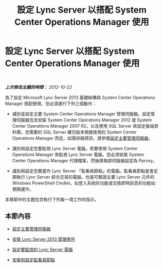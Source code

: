 ﻿---
title: 設定 Lync Server 以搭配 System Center Operations Manager 使用
TOCTitle: 設定 Lync Server 以搭配 System Center Operations Manager 使用
ms:assetid: b55a24ab-648b-4142-b3cd-3792860ba872
ms:mtpsurl: https://technet.microsoft.com/zh-tw/library/JJ205188(v=OCS.15)
ms:contentKeyID: 49292067
ms.date: 08/10/2015
mtps_version: v=OCS.15
ms.translationtype: HT
---

# 設定 Lync Server 以搭配 System Center Operations Manager 使用

 

_**上次修改主題的時間：** 2012-10-22_

為了設定 Microsoft Lync Server 2013 基礎結構與 System Center Operations Manager 搭配使用，您必須進行下列三個動作：

  - 識別並設定主要 System Center Operations Manager 管理伺服器。設定管理伺服器包含安裝 System Center Operations Manager 2012 或 System Center Operations Manager 2007 R2，以及使用 SQL Server 來設定後端資料庫。您需要的 SQL Server 確切版本根據使用的 System Center Operations Manager 而定。如需詳細資訊，請參閱[設定主要管理伺服器](lync-server-2013-configuring-the-primary-management-server.md)。

  - 識別與設定您要監視 Lync Server 電腦。若要使用 System Center Operations Manager 來監視 Lync Server 電腦，您必須安裝 System Center Operations Manager 代理檔案，然後將每部伺服器設定為 Pproxy。

  - 識別與設定您要當作 Lync Server 「監看員節點」的電腦。監看員節點是會定期執行 Lync Server 綜合交易的電腦，也是可驗證主要 Lync Server 元件的 Windows PowerShell Cmdlet，如登入系統的功能或交換即時訊息的功能如預期運作。

本章節中的主題包含執行下列每一項工作的指示。

## 本節內容

  - [設定主要管理伺服器](lync-server-2013-configuring-the-primary-management-server.md)

  - [安裝 Lync Server 2013 管理套件](lync-server-2013-installing-the-lync-server-2013-management-packs.md)

  - [設定要監控的 Lync Server 電腦](lync-server-2013-configuring-the-lync-server-computers-that-will-be-monitored.md)

  - [安裝和設定監看員節點](lync-server-2013-installing-and-configuring-watcher-nodes.md)

